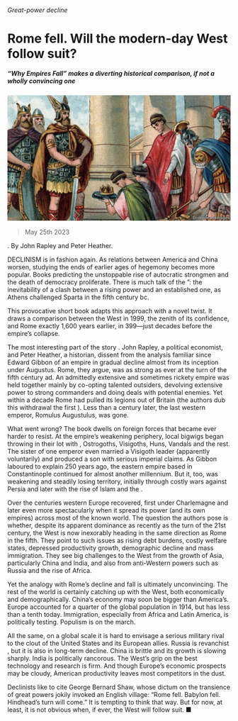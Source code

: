 ###### Great-power decline

# Rome fell. Will the modern-day West follow suit? 

##### “Why Empires Fall” makes a diverting historical comparison, if not a wholly convincing one 

![image](images/20230527_CUP503.jpg) 

> May 25th 2023 

. By John Rapley and Peter Heather. 

DECLINISM is in fashion again. As relations between America and China worsen, studying the ends of earlier ages of hegemony becomes more popular. Books predicting the unstoppable rise of autocratic strongmen and the death of democracy proliferate. There is much talk of the ”: the inevitability of a clash between a rising power and an established one, as Athens challenged Sparta in the fifth century bc. 

This provocative short book adapts this approach with a novel twist. It draws a comparison between the West in 1999, the zenith of its confidence, and Rome exactly 1,600 years earlier, in 399—just decades before the empire’s collapse.

The most interesting part of the story . John Rapley, a political economist, and Peter Heather, a historian, dissent from the analysis familiar since Edward Gibbon of an empire in gradual decline almost from its inception under Augustus. Rome, they argue, was as strong as ever at the turn of the fifth century ad. An admittedly extensive and sometimes rickety empire was held together mainly by co-opting talented outsiders, devolving extensive power to strong commanders and doing deals with potential enemies. Yet within a decade Rome had pulled its legions out of Britain (the authors dub this withdrawal the first ). Less than a century later, the last western emperor, Romulus Augustulus, was gone. 

What went wrong? The book dwells on foreign forces that became ever harder to resist. At the empire’s weakening periphery, local bigwigs began throwing in their lot with , Ostrogoths, Visigoths, Huns, Vandals and the rest. The sister of one emperor even married a Visigoth leader (apparently voluntarily) and produced a son with serious imperial claims. As Gibbon laboured to explain 250 years ago, the eastern empire based in Constantinople continued for almost another millennium. But it, too, was weakening and steadily losing territory, initially through costly wars against Persia and later with the rise of Islam and the .

Over the centuries western Europe recovered, first under Charlemagne and later even more spectacularly when it spread its power (and its own empires) across most of the known world. The question the authors pose is whether, despite its apparent dominance as recently as the turn of the 21st century, the West is now inexorably heading in the same direction as Rome in the fifth. They point to such issues as rising debt burdens, costly welfare states, depressed productivity growth, demographic decline and mass immigration. They see big challenges to the West from the growth of Asia, particularly China and India, and also from anti-Western powers such as Russia and the rise of Africa.

Yet the analogy with Rome’s decline and fall is ultimately unconvincing. The rest of the world is certainly catching up with the West, both economically and demographically. China’s economy may soon be bigger than America’s. Europe accounted for a quarter of the global population in 1914, but has less than a tenth today. Immigration, especially from Africa and Latin America, is politically testing. Populism is on the march. 

All the same, on a global scale it is hard to envisage a serious military rival to the clout of the United States and its European allies. Russia is revanchist , but it is also in long-term decline. China is brittle and its growth is slowing sharply. India is politically rancorous. The West’s grip on the best technology and research is firm. And though Europe’s economic prospects may be cloudy, American productivity leaves most competitors in the dust. 

Declinists like to cite George Bernard Shaw, whose dictum on the transience of great powers jokily invoked an English village: “Rome fell. Babylon fell. Hindhead’s turn will come.” It is tempting to think that way. But for now, at least, it is not obvious when, if ever, the West will follow suit. ■


